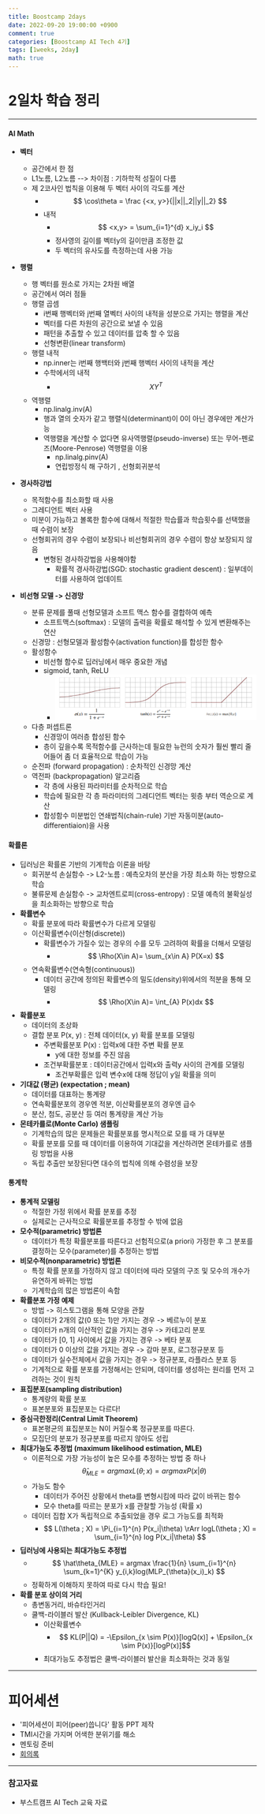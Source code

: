 ```yaml
---
title: Boostcamp 2days
date: 2022-09-20 19:00:00 +0900
comment: true
categories: [Boostcamp AI Tech 4기]
tags: [1weeks, 2day]
math: true
---
```


# 2일차 학습 정리
---
#### AI Math
- **벡터**
  - 공간에서 한 점
  - L1노름, L2노름 --> 차이점 : 기하학적 성질이 다름
  - 제 2코사인 법칙을 이용해 두 벡터 사이의 각도를 계산
    - $$ \cos\theta = \frac {<x, y>}{||x||_2||y||_2} $$
    - 내적 
      - $$ <x,y> = \sum_{i=1}^{d} x_iy_i $$
      - 정사영의 길이를 벡터y의 길이만큼 조정한 값
      - 두 벡터의 유사도를 측정하는데 사용 가능
- **행렬**
  - 행 벡터를 원소로 가지는 2차원 배열
  - 공간에서 여러 점들
  - 행렬 곱셈
    - i번째 행벡터와 j번째 열벡터 사이의 내적을 성분으로 가지는 행렬을 계산
    - 벡터를 다른 차원의 공간으로 보낼 수 있음
    - 패턴을 추출할 수 있고 데이터를 압축 할 수 있음
    - 선형변환(linear transform)
  - 행렬 내적
    - np.inner는 i번째 행백터와 j번째 행벡터 사이의 내적을 계산
    - 수학에서의 내적
      - $$XY^T$$
  - 역행렬
    - np.linalg.inv(A)
    - 행과 열의 숫자가 같고 행렬식(determinant)이 0이 아닌 경우에만 계산가능
    - 역행렬을 계산할 수 없다면 유사역행렬(pseudo-inverse) 또는 무어-펜로즈(Moore-Penrose) 역행렬을 이용
      - np.linalg.pinv(A)
      - 연립방정식 해 구하기 , 선형회귀분석
 
- **경사하강법**
  - 목적함수를 최소화할 때 사용
  - 그레디언트 벡터 사용
  - 미분이 가능하고 볼록한 함수에 대해서 적절한 학습률과 학습횟수를 선택했을 때 수렴이 보장
  - 선형회귀의 경우 수렴이 보장되나 비선형회귀의 경우 수렴이 항상 보장되지 않음
    - 변형된 경사하강법을 사용해야함
      - 확률적 경사하강법(SGD: stochastic gradient descent) : 일부데이터를 사용하여 업데이트

- **비선형 모델 -> 신경망**
  - 분류 문제를 풀때 선형모델과 소프트 맥스 함수를 결합하여 예측
    - 소프트맥스(softmax) : 모델의 출력을 확률로 해석할 수 있게 변환해주는 연산
  - 신경망 : 선형모델과 활성함수(activation function)를 합성한 함수
  - 활성함수
    - 비선형 함수로 딥러닝에서 매우 중요한 개념
    - sigmoid, tanh, ReLU
      - ![sigmoid, tanh, ReLU](/img/post/boostcamp_2days_img_1.png)
  - 다층 퍼셉트론
    - 신경망이 여러층 합성된 함수
    - 층이 깊을수록 목적함수를 근사하는데 필요한 뉴런의 숫자가 훨씬 빨리 줄어들어 좀 더 효율적으로 학습이 가능
  - 순전파 (forward propagation) : 순차적인 신경망 계산
  - 역전파 (backpropagation) 알고리즘
    - 각 층에 사용된 파라미터를 순차적으로 학습
    - 학습에 필요한 각 층 파라미터의 그레디언트 벡터는 윗층 부터 역순으로 계산
    - 합성함수 미분법인 연쇄법칙(chain-rule) 기반 자동미분(auto-differentiaion)을 사용

#### 확률론
- 딥러닝은 확률론 기반의 기계학습 이론을 바탕
  - 회귀분석 손실함수 -> L2-노름 : 예측오차의 분산을 가장 최소화 하는 방향으로 학습
  - 불류문제 손실함수 -> 교차엔트로피(cross-entropy) : 모델 예측의 불확실성을 최소화하는 방향으로 학습
- **확률변수**
  - 확률 분포에 따라 확률변수가 다르게 모델링
  - 이산확률변수(이산형(discrete))
    - 확률변수가 가질수 있는 경우의 수를 모두 고려하여 확률을 더해서 모델링
      - $$ \Rho(X\in A)= \sum_{x\in A} P(X=x) $$
  - 연속확률변수(연속형(continuous))
    - 데이터 공간에 정의된 확률변수의 밀도(density)위에서의 적분을 통해 모델링
      - $$ \Rho(X\in A)= \int_{A} P(x)dx $$
- **확률분포**
  - 데이터의 초상화
  - 결합 분포 P(x, y) : 전체 데이터(x, y) 확률 분포를 모델링
    - 주변확률분포 P(x) : 입력x에 대한 주변 확률 분포
      - y에 대한 정보를 주진 않음
    - 조건부확률분포 : 데이터공간에서 입력x와 출력y 사이의 관계를 모델링
      - 조건부확률은 입력 변수x에 대해 정답이 y일 확률을 의미
- **기대값 (평균) (expectation ; mean)**
  - 데이터를 대표하는 통계량
  - 연속확률분포의 경우엔 적분, 이산확률분포의 경우엔 급수
  - 분산, 첨도, 공분산 등 여러 통계량을 계산 가능 
- **몬테카를로(Monte Carlo) 샘플링**
  - 기계학습의 많은 문제들은 확률분포를 명시적으로 모를 때 가 대부분
  - 확률 분포를 모를 때 데이터를 이용하여 기대값을 계산하려면 몬테카를로 샘플링 방법을 사용
  - 독립 추출만 보장된다면 대수의 법칙에 의해 수렴성을 보장

#### 통계학
- **통계적 모델링**
  - 적절한 가정 위에서 확률 분포를 추정
  - 실제로는 근사적으로 확률분포를 추정할 수 밖에 없음
- **모수적(parametric) 방법론**
  - 데이터가 특정 확률분포를 따른다고 선험적으로(a priori) 가정한 후 그 분포를 결정하는 모수(parameter)를 추정하는 방법
- **비모수적(nonparametric) 방법론**
  - 특정 확률 분포를 가정하지 않고 데이터에 따라 모델의 구조 및 모수의 개수가 유연하게 바뀌는 방법
  - 기계학습의 많은 방법론이 속함
- **확률분포 가정 예제**
  - 방법 -> 히스토그램을 통해 모양을 관찰
  - 데이터가 2개의 값(0 또는 1)만 가지는 경우 -> 베르누이 분포
  - 데이터가 n개의 이산적인 값을 가지는 경우 -> 카테고리 분포
  - 데이터가 [0, 1] 사이에서 값을 가지는 경우 -> 베타 분포
  - 데이터가 0 이상의 값을 가지는 경우 -> 감마 분포, 로그정규분포 등
  - 데이터가 실수전체에서 값을 가지는 경우 -> 정규분포, 라플라스 분포 등
  - 기계적으로 확률 분포를 가정해서는 안되며, 데이터를 생성하는 원리를 먼저 고려하는 것이 원칙
- **표집분포(sampling distribution)**
  - 통계량의 확률 분포
  - 표본분포와 표집분포는 다르다!
- **중심극한정리(Central Limit Theorem)**
  - 표본평균의 표집분포는 N이 커질수록 정규분포를 따른다.
  - 모집단의 분포가 정규분포를 따르지 않아도 성립
- **최대가능도 추정법 (maximum likelihood estimation, MLE)**
  - 이론적으로 가장 가능성이 높은 모수를 추정하는 방법 중 하나 
  $$ \hat\theta_{MLE} = argmax L(\theta; x) = argmax P(x|\theta) $$
  - 가능도 함수
    - 데이터가 주어진 상황에서 theta를 변형시킴에 따라 값이 바뀌는 함수
    - 모수 theta를 따르는 분포가 x를 관찰할 가능성 (확률 x)
  - 데이터 집합 X가 독립적으로 추출되었을 경우 로그 가능도를 최적화
    - $$ L(\theta ; X) = \Pi_{i=1}^{n} P(x_i|\theta) \rArr logL(\theta ; X) = \sum_{i=1}^{n} log P(x_i|\theta) $$
- **딥러닝에 사용되는 최대가능도 추정법**
  - $$ \hat\theta_{MLE} = argmax \frac{1}{n} \sum_{i=1}^{n} \sum_{k=1}^{K} y_{i,k}log(MLP_{\theta}(x_i)_k) $$
  - 정확하게 이해하지 못하여 따로 다시 학습 필요!
- **확률 분포 상이의 거리**
  - 총변동거리, 바슈타인거리
  - 쿨백-라이블러 발산 (Kullback-Leibler Divergence, KL)
    - 이산확률변수
      - $$ KL(P||Q) = -\Epsilon_{x \sim P(x)}[logQ(x)] + \Epsilon_{x \sim P(x)}[logP(x)]$$
    - 최대가능도 추정법은 쿨백-라이블러 발산을 최소화하는 것과 동일


---
# 피어세션
- '피어세션이 피어(peer)씁니다' 활동 PPT 제작
- TMI시간을 가지며 어색한 분위기를 해소
- 멘토링 준비
- [회의록](https://night-eustoma-5f3.notion.site/9-20-8b2f34938232405ca3c41ca14bb71bc3)
  
---
### 참고자료
- 부스트캠프 AI Tech 교육 자료